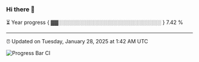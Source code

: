 ### Hi there 👋

⏳ Year progress { ▓▓░░░░░░░░░░░░░░░░░░░░░░░░░░░░ } 7.42 %

---

⏰ Updated on Tuesday, January 28, 2025 at 1:42 AM UTC

![Progress Bar CI](https://github.com/arthurbuhl/arthurbuhl/workflows/Progress%20Bar%20CI/badge.svg)
